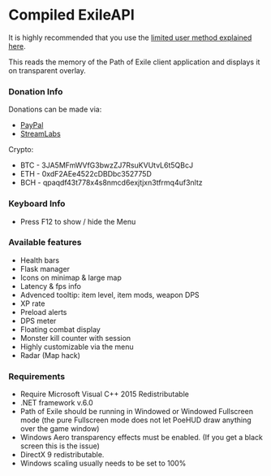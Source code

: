 Compiled ExileAPI
==================

It is highly recommended that you use the [limited user method explained here](https://www.ownedcore.com/forums/mmo/path-of-exile/poe-bots-programs/676345-run-poe-limited-user.html).

This reads the memory of the Path of Exile client application and displays it on transparent overlay.

### Donation Info
Donations can be made via:
* [PayPal](https://www.paypal.me/TehCheat)
* [StreamLabs](https://streamlabs.com/thecheatoc/tip)

Crypto:
* BTC - 3JA5MFmWVfG3bwzZJ7RsuKVUtvL6t5QBcJ
* ETH - 0xdF2AEe4522cDBDbc352775D
* BCH - qpaqdf43t778x4s8nmcd6exjtjxn3tfrmq4uf3nltz

### Keyboard Info

* Press F12 to show / hide the Menu

### Available features

* Health bars
* Flask manager
* Icons on minimap & large map
* Latency & fps info
* Advenced tooltip: item level, item mods, weapon DPS
* XP rate
* Preload alerts
* DPS meter
* Floating combat display
* Monster kill counter with session
* Highly customizable via the menu
* Radar (Map hack)

### Requirements

* Require Microsoft Visual C++ 2015 Redistributable
* .NET framework v.6.0
* Path of Exile should be running in Windowed or Windowed Fullscreen mode (the pure Fullscreen mode does not let PoeHUD draw anything over the game window)
* Windows Aero transparency effects must be enabled. (If you get a black screen this is the issue)
* DirectX 9 redistributable.
* Windows scaling usually needs to be set to 100%
